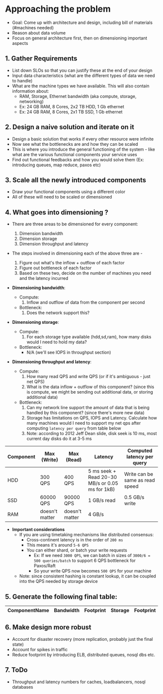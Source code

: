 # Approaching the problem

* Goal: Come up with architecture and design, including bill of materials (#machines needed)
* Reason about data volume
* Focus on general architecture first, then on dimensioning important aspects

## 1. Gather Requirements

* List down SLOs so that you can justify these at the end of your design
* Input data characteristics (what are the different types of data we need to handle)
* What are the machine types we have available. This will also contain information about:
    * RAM, Storage, Ethernet bandwidth (aka compute, storage, networking)
    * Ex: 24 GB RAM, 8 Cores, 2x2 TB HDD, 1 Gb ethernet
    * Ex: 24 GB RAM, 8 Cores, 2x1 TB SSD, 1 Gb ethernet

## 2. Design a naive solution and iterate on it

* Design a basic solution that works if every other resource were infinite
* Now see what the bottlenecks are and how they can be scaled
* This is where you introduce the general functioning of the system - like what are the various functional components your service uses
* Find out functional feedbacks and how you would solve them (Ex: introducing queues, map reduce, paxos etc)

## 3. Scale all the newly introduced components

* Draw your functional components using a different color
* All of these will need to be scaled or dimensioned

## 4. What goes into dimensioning ?

* There are three areas to be dimensioned for every component:
    1. Dimension bandwidth
    2. Dimension storage
    3. Dimension throughput and latency
* The steps involved in dimensioning each of the above three are - 
    1. Figure out what's the inflow + outflow of each factor
    2. Figure out bottleneck of each factor
    3. Based on these two, decide on the number of machines you need and the latency incurred

* **Dimensioning bandwidth**:
    * Compute:
        1. Inflow and outflow of data from the component per second
    * Bottleneck:
        1. Does the network support this?

* **Dimensioning storage**:
    * Compute:
        1. For each storage type available (hdd,sd,ram), how many disks would I need to hold my data?
    * Bottleneck:
        * N/A (we'll see IOPS in throughput section)

* **Dimensioning throughput and latency**:
    * Compute:
        1. How many read QPS and write QPS (or if it's ambiguous - just net QPS)
        2. What is the data inflow + outflow of this component? (since this is compute, we might be sending out additional data, or storing additional data)
    * Bottleneck:
        1. Can my network line support the amount of data that is being handled by this component? (since there's more new data)
        2. Storage has limitations on QPS, IOPS and Latency. Calculate how many machines would I need to support my net qps after computing `latency per query` from table below
        3. Note: according to 2012 Jeff Dean slide, disk seek is 10 ms, most current day disks do it at 3-5 ms

Component | Max (Write) | Max (Read) | Latency | Computed latency per query
----------|-------------|------------|---------|----------------------------
HDD       | 300 QPS     | 400 QPS    | 5 ms seek + Read 20-30 MB/s or 0.05 ms for 1kB) | Write can be same as read speed 
SSD       | 60000 QPS   | 90000 QPS  | 1 GB/s  read | 0.5 GB/s write |
RAM       | doesn't matter | doesn't matter | 4 GB/s | 

* **Important considerations**
    * If you are using timetaking mechanisms like distributed consensus:
        * Cross-continent latency is in the order of `200 ms`
        * This means it's around `5-6 QPS`
        * You can either shard, or batch your write requests
            * Ex: If we need `3000 QPS`, we can batch in sizes of `3000/6 = 500 queries/batch` to support 6 QPS bottleneck for Paxos/Raft
            * So your write QPS now becomes `500 QPS` for your machine
    * Note: since consistent hashing is constant lookup, it can be coupled into the QPS needed by storage device

## 5. Generate the following final table:

ComponentName | Bandwidth | Footprint | Storage | Footprint | Throughput | Latency | Footprint 
--------------|-----------|-----------|---------|-----------|------------|---------|-----------

## 6. Make design more robust

* Account for disaster recovery (more replication, probably just the final state)
* Account for spikes in traffic
* Reduce footprint by introducing ELB, distributed queues, nosql dbs etc.

## 7. ToDo

* Throughput and latency numbers for caches, loadbalancers, nosql databases

